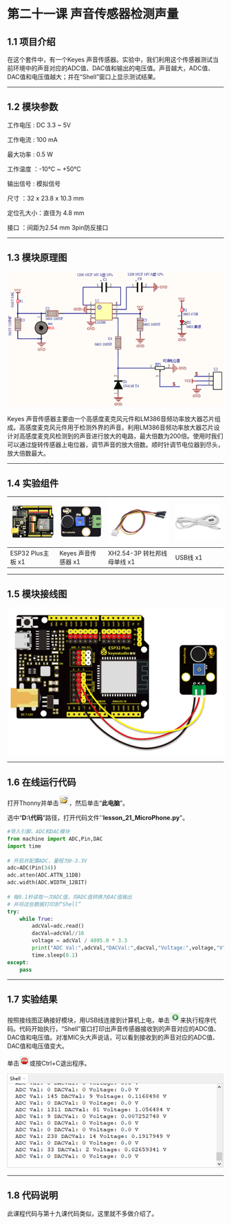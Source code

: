 # 第二十一课 声音传感器检测声量

## 1.1 项目介绍

在这个套件中，有一个Keyes 声音传感器。实验中，我们利用这个传感器测试当前环境中的声音对应的ADC值、DAC值和输出的电压值。声音越大，ADC值、DAC值和电压值越大；并在“Shell”窗口上显示测试结果。

---

## 1.2 模块参数

工作电压 : DC 3.3 ~ 5V 

工作电流 : 100 mA

最大功率 : 0.5 W

工作温度 ：-10°C ~ +50°C

输出信号 : 模拟信号

尺寸 ：32 x 23.8 x 10.3 mm

定位孔大小：直径为 4.8 mm

接口 ：间距为2.54 mm 3pin防反接口

---

## 1.3 模块原理图

![img](media/211301.png)

Keyes 声音传感器主要由一个高感度麦克风元件和LM386音频功率放大器芯片组成。高感度麦克风元件用于检测外界的声音。利用LM386音频功率放大器芯片设计对高感度麦克风检测到的声音进行放大的电路，最大倍数为200倍。使用时我们可以通过旋转传感器上电位器，调节声音的放大倍数。顺时针调节电位器到尽头，放大倍数最大。

---

## 1.4 实验组件

| ![img](media/KS5016.png) | ![img](media/KE4027.png) | ![img](media/3pin.jpg)       | ![img](media/USB.jpg) |
| ------------------------ | ------------------------ | ---------------------------- | --------------------- |
| ESP32 Plus主板 x1        | Keyes 声音传感器 x1      | XH2.54-3P 转杜邦线母单线  x1 | USB线  x1             |

---

## 1.5 模块接线图

![img](media/211501.png)

---

## 1.6 在线运行代码

打开Thonny并单击![1303](media/1303.png)，然后单击“**此电脑**”。

选中“**D:\代码**”路径，打开代码文件''**lesson_21_MicroPhone.py**"。

```python
#导入引脚、ADC和DAC模块
from machine import ADC,Pin,DAC
import time

# 开启并配置ADC，量程为0-3.3V
adc=ADC(Pin(34)) 
adc.atten(ADC.ATTN_11DB)
adc.width(ADC.WIDTH_12BIT)

# 每0.1秒读取一次ADC值，将ADC值转换为DAC值输出
# 并将这些数据打印到“Shell”
try:
    while True:
        adcVal=adc.read()
        dacVal=adcVal//16
        voltage = adcVal / 4095.0 * 3.3
        print("ADC Val:",adcVal,"DACVal:",dacVal,"Voltage:",voltage,"V")
        time.sleep(0.1)
except:
    pass
```

---

## 1.7 实验结果

按照接线图正确接好模块，用USB线连接到计算机上电，单击![1305](media/1305.png)来执行程序代码。代码开始执行，“Shell”窗口打印出声音传感器接收到的声音对应的ADC值、DAC值和电压值。对准MIC头大声说话，可以看到接收到的声音对应的ADC值、DAC值和电压值变大。

单击![1311](media/1311.png)或按Ctrl+C退出程序。

![](media/211701.png)

---

## 1.8 代码说明

此课程代码与第十九课代码类似，这里就不多做介绍了。 
